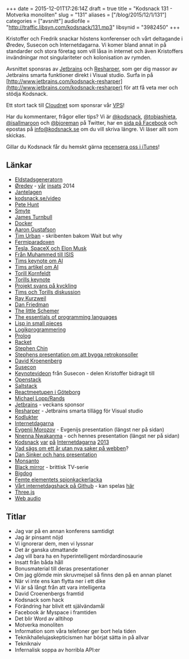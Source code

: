 +++
date = 2015-12-01T17:26:14Z
draft = true
title = "Kodsnack 131 - Motverka monoliten"
slug = "131"
aliases = ["/blog/2015/12/1/131"]
categories = ["avsnitt"]
audiofile = "http://traffic.libsyn.com/kodsnack/131.mp3"
libsynid = "3982450"
+++

Kristoffer och Fredrik snackar höstens konferenser och vårt deltagande i Øredev, Susecon och Internetdagarna. Vi komer bland annat in på standarder och stora företag som vill låsa in internet och även Kristoffers invändningar mot singulariteter och kolonisation av rymden.

Avsnittet sponsras av [Jetbrains](http://www.jetbrains.com) och [Resharper](http://www.jetbrains.com/kodsnack-resharper), som ger dig massor av Jetbrains smarta funktioner direkt i Visual studio. Surfa in på [http://www.jetbrains.com/kodsnack-resharper](http://www.jetbrains.com/kodsnack-resharper) för att få veta mer och stödja Kodsnack.

Ett stort tack till [Cloudnet](http://www.cloudnet.se) som sponsrar vår [VPS](http://en.wikipedia.org/wiki/Virtual_private_server)!

Har du kommentarer, frågor eller tips? Vi är [@kodsnack](https://www.twitter.com/kodsnack), [@tobiashieta](https://www.twitter.com/tobiashieta), [@isallmaroon](https://www.twitter.com/isallmaroon) och [@bjoreman](https://www.twitter.com/bjoreman) på Twitter, har en [sida på Facebook](https://www.facebook.com/kodsnack) och epostas på [info@kodsnack.se](mailto:info@kodsnack.se) om du vill skriva längre. Vi läser allt som skickas.

Gillar du Kodsnack får du hemskt gärna [recensera oss i iTunes](http://itunes.apple.com/se/podcast/kodsnack/id561631498?l=en)!

## Länkar ##
* [Eldstadsgeneratorn](http://mynoise.net/NoiseMachines/fireNoiseGenerator.php)
* [Øredev](http://www.oredev.org) - [vår](http://kodsnack.se/video/) [insats](http://kodsnack.se/76/) 2014
* [Jantelagen](https://sv.wikipedia.org/wiki/Jantelagen)
* [kodsnack.se/video](http://kodsnack.se/video/)
* [Pete Hunt](https://twitter.com/floydophone)
* [Smyte](https://www.smyte.com/)
* [James Turnbull](http://www.jamesturnbull.net/)
* [Docker](https://en.wikipedia.org/wiki/Docker_%28software%29)
* [Aaron Gustafson](https://aaron-gustafson.com/)
* [Tim Urban](http://waitbutwhy.com/) - skribenten bakom Wait but why
* [Fermiparadoxen](http://waitbutwhy.com/2014/05/fermi-paradox.html)
* [Tesla, SpaceX och Elon Musk](http://waitbutwhy.com/2015/05/elon-musk-the-worlds-raddest-man.html)
* [Från Muhammed till ISIS](http://waitbutwhy.com/2014/09/muhammad-isis-iraqs-full-story.html)
* [Tims keynote om AI](https://vimeo.com/144847615)
* [Tims artikel om AI](http://waitbutwhy.com/2015/01/artificial-intelligence-revolution-1.html)
* [Torill Kornfeldt](https://twitter.com/vet_torill)
* [Torills keynote](https://vimeo.com/144804778)
* [Projekt svans på kyckling](http://www.livescience.com/50886-scientific-progress-dino-chicken.html)
* [Tims och Torills diskussion](https://www.youtube.com/watch?v=xDu4-o4uFRQ)
* [Ray Kurzweil](https://en.wikipedia.org/wiki/Ray_Kurzweil)
* [Dan Friedman](https://en.wikipedia.org/wiki/Daniel_P._Friedman)
* [The little Schemer](http://www.ccs.neu.edu/home/matthias/BTLS/)
* [The essentials of programming languages](https://en.wikipedia.org/wiki/Essentials_of_Programming_Languages)
* [Lisp in small pieces](https://en.wikipedia.org/wiki/Lisp_in_Small_Pieces)
* [Logikprogrammering](https://en.wikipedia.org/wiki/Logic_programming)
* [Prolog](https://en.wikipedia.org/wiki/Prolog)
* [Racket](http://racket-lang.org/)
* [Stephen Chin](http://steveonjava.com/)
* [Stephens presentation om att bygga retrokonsoller](https://vimeo.com/138954118)
* [David Kroenenberg](https://en.wikipedia.org/wiki/David_Cronenberg)
* [Susecon](https://www.susecon.com/)
* [Keynotevideon](https://www.youtube.com/watch?v=ErzuXjv5RFk) från Susecon - delen Kristoffer bidragit till
* [Openstack](https://www.openstack.org/)
* [Saltstack](http://saltstack.com/)
* [Reactmeetupen i Göteborg](http://www.meetup.com/ReactJS-Goteborg/)
* [Michael Lopp/Rands](http://randsinrepose.com/)
* [Jetbrains](http://www.jetbrains.com) - veckans sponsor
* [Resharper](http://www.jetbrains.com/kodsnack-resharper) - Jetbrains smarta tillägg för Visual studio
* [Kodlukter](https://en.wikipedia.org/wiki/Code_smell)
* [Internetdagarna](https://internetdagarna.se/)
* [Evgenij Morozov](https://internetdagarna.se/nyheter/varldshistorien-borjade-inte-for-trettio-ar-sedan/) - Evgenijs presentation (längst ner på sidan)
* [Nnenna Nwakanma](https://internetdagarna.se/nyheter/uppkoppling_och_atkomst/) - och hennes presentation (längst ner på sidan)
* [Kodsnack](http://kodsnack.se/31/) [var](http://kodsnack.se/avsnitt/) [på](http://kodsnack.se/avsnitt/32) [Internetdagarna](http://kodsnack.se/avsnitt/) [2013](http://kodsnack.se/avsnitt/)
* [Vad sägs om ett år utan nya saker på webben](http://www.quirksmode.org/blog/archives/2015/07/stop_pushing_th.html)?
* [Dan Sinker och hans presentation](https://internetdagarna.se/nyheter/ar-den-oppna-webben-pa-vag-mot-sitt-slut/)
* [Monsanto](https://en.wikipedia.org/wiki/Monsanto)
* [Black mirror](https://en.wikipedia.org/wiki/Black_Mirror_%28TV_series%29) - brittisk TV-serie
* [Bigdog](https://www.youtube.com/user/BostonDynamics)
* [Femte elementets spionkackerlacka](https://www.youtube.com/watch?v=DrHMBletjXg)
* [Vårt internetdagshack på Github](https://github.com/kodsnack/ind15-lessthanthree) - kan spelas [här](http://bjoreman.com/ind15/)
* [Three.js](http://threejs.org/)
* [Web audio](https://developer.mozilla.org/en-US/docs/Web/API/Web_Audio_API)

## Titlar ##
* Jag var på en annan konferens samtidigt
* Jag är pinsamt nöjd
* Vi ignorerar dem, men vi lyssnar
* Det är ganska utmattande
* Jag vill bara ha en hyperintelligent mördardinosaurie
* Insatt från båda håll
* Bonusmaterial till deras presentationer
* Om jag glömde min skruvmejsel så finns den på en annan planet
* När vi inte ens kan flytta ner i ett dike
* Vi är så långt från att vara intelligenta
* David Croenenbergs framtid
* Kodsnack som hack
* Förändring har blivit ett självändamål
* Facebook är Myspace i framtiden
* Det blir Word av alltihop
* Motverka monoliten
* Information som våra telefoner ger bort hela tiden
* Teknikhallelujaskepticismen har börjat sätta in på allvar
* Tekniknaiv
* Infernalisk soppa av horribla API:er